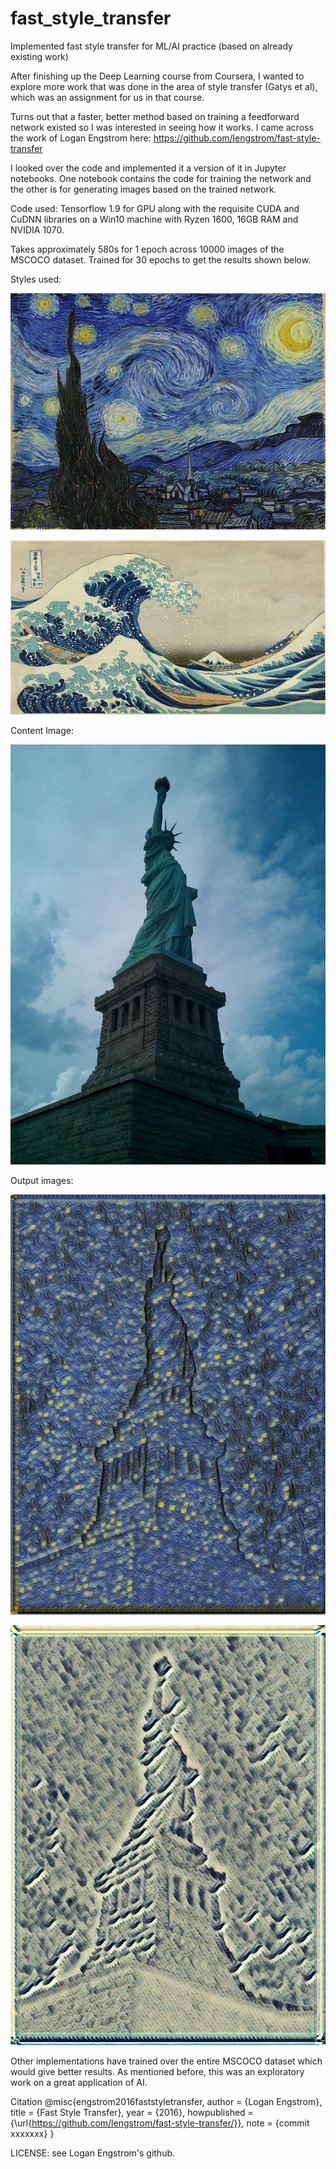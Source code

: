 # fast_style_transfer
Implemented fast style transfer for ML/AI practice (based on already existing work)

After finishing up the Deep Learning course from Coursera, I wanted to explore more work that was done in the area of style transfer 
(Gatys et al), which was an assignment for us in that course.

Turns out that a faster, better method based on training a feedforward network existed so I was interested in seeing how it works. I came across the work of Logan Engstrom here: https://github.com/lengstrom/fast-style-transfer

I looked over the code and implemented it a version of it in Jupyter notebooks. One notebook contains the code for training the network
and the other is for generating images based on the trained network.

Code used: Tensorflow 1.9 for GPU along with the requisite CUDA and CuDNN libraries on a Win10 machine with Ryzen 1600, 
16GB RAM and NVIDIA 1070. 

Takes approximately 580s for 1 epoch across 10000 images of the MSCOCO dataset. Trained for 30 epochs to get the results shown below.

Styles used:

![1](https://github.com/varunvprabhu/fast_style_transfer/blob/master/data/style/1.jpg)

![2](https://github.com/varunvprabhu/fast_style_transfer/blob/master/data/style/3.jpg)

Content Image:

![3](https://github.com/varunvprabhu/fast_style_transfer/blob/master/data/content/liberty.jpg)

Output images:

![4](https://github.com/varunvprabhu/fast_style_transfer/blob/master/data/generated/liberty_star.jpg)

![5](https://github.com/varunvprabhu/fast_style_transfer/blob/master/data/generated/liberty_wave.jpg)

Other implementations have trained over the entire MSCOCO dataset which would give better results. As mentioned before, this was an exploratory work on a great application of AI.

Citation
  @misc{engstrom2016faststyletransfer,
    author = {Logan Engstrom},
    title = {Fast Style Transfer},
    year = {2016},
    howpublished = {\url{https://github.com/lengstrom/fast-style-transfer/}},
    note = {commit xxxxxxx}
  }
  
LICENSE: see Logan Engstrom's github.


